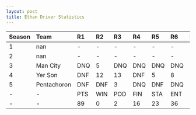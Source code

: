 ```yaml
---
layout: post 
title: Ethan Driver Statistics
--- 
```


| Season   | Team        | R1   | R2   | R3   | R4   | R5   | R6   | R7   | R8   | R9   | R10   | R11   | R12   | Pts   | Pos   |
|:---------|:------------|:-----|:-----|:-----|:-----|:-----|:-----|:-----|:-----|:-----|:------|:------|:------|:------|:------|
| 1        | nan         | -    | -    | -    | -    | -    | -    | -    | -    | -    | -     | -     | -     | -     | -     |
| 2        | nan         | -    | -    | -    | -    | -    | -    | -    | -    | -    | -     | -     | -     | -     | -     |
| 3        | Man City    | DNQ  | 5    | DNQ  | DNQ  | DNQ  | DNQ  | DNQ  | DNQ  | DNQ  | DNQ   | DNQ   | 16    | 8     | 19    |
| 4        | Yer Son     | DNF  | 12   | 13   | DNF  | 5    | 8    | DNF  | 13   | DNF  | 10    | 9     | 11    | 14    | 18    |
| 5        | Pentachoron | DNF  | DNF  | 3    | DNQ  | DNF  | DNQ  | 7    | DNQ  | 2    | 4     | 4     | 5     | 67    | 7     |
| -        | -           | PTS  | WIN  | POD  | FIN  | STA  | ENT  | DNF  | NET  | DNQ  | %Fin  | PPR   | BST   | CHA   | RNK   |
| -        | -           | 89   | 0    | 2    | 16   | 23   | 36   | 7    | 25   | 13   | 69.6  | 2.47  | 2     | 0     | 18    |